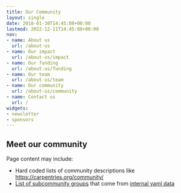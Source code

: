 ```yaml
---
title: Our Community
layout: single
date: 2018-01-30T14:45:08+00:00
lastmod: 2022-12-11T14:45:08+00:00
nav:
- name: About us
  url: /about-us
- name: Our impact
  url: /about-us/impact
- name: Our funding
  url: /about-us/funding
- name: Our team
  url: /about-us/team
- name: Our community
  url: /about-us/community
- name: Contact us
  url: /
widgets:
- newsletter
- sponsors
---
```


## Meet our community

Page content may include:

* Hard coded lists of community descriptions like https://carpentries.org/community/
* [List of subcommunity groups](https://carpentries.org/community-groups/) that come from [internal yaml data](https://github.com/carpentries/carpentries.org/blob/main/_data/subcommunity.yml)
